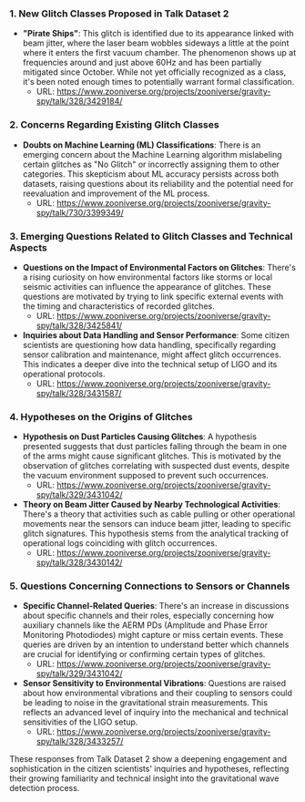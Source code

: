 ### 1. New Glitch Classes Proposed in Talk Dataset 2
- **"Pirate Ships"**: This glitch is identified due to its appearance linked with beam jitter, where the laser beam wobbles sideways a little at the point where it enters the first vacuum chamber. The phenomenon shows up at frequencies around and just above 60Hz and has been partially mitigated since October. While not yet officially recognized as a class, it's been noted enough times to potentially warrant formal classification.
  - URL: https://www.zooniverse.org/projects/zooniverse/gravity-spy/talk/328/3429184/

### 2. Concerns Regarding Existing Glitch Classes
- **Doubts on Machine Learning (ML) Classifications**: There is an emerging concern about the Machine Learning algorithm mislabeling certain glitches as "No Glitch" or incorrectly assigning them to other categories. This skepticism about ML accuracy persists across both datasets, raising questions about its reliability and the potential need for reevaluation and improvement of the ML process.
  - URL: https://www.zooniverse.org/projects/zooniverse/gravity-spy/talk/730/3399349/

### 3. Emerging Questions Related to Glitch Classes and Technical Aspects 
- **Questions on the Impact of Environmental Factors on Glitches**: There's a rising curiosity on how environmental factors like storms or local seismic activities can influence the appearance of glitches. These questions are motivated by trying to link specific external events with the timing and characteristics of recorded glitches.
  - URL: https://www.zooniverse.org/projects/zooniverse/gravity-spy/talk/328/3425841/
- **Inquiries about Data Handling and Sensor Performance**: Some citizen scientists are questioning how data handling, specifically regarding sensor calibration and maintenance, might affect glitch occurrences. This indicates a deeper dive into the technical setup of LIGO and its operational protocols.
  - URL: https://www.zooniverse.org/projects/zooniverse/gravity-spy/talk/328/3431587/

### 4. Hypotheses on the Origins of Glitches
- **Hypothesis on Dust Particles Causing Glitches**: A hypothesis presented suggests that dust particles falling through the beam in one of the arms might cause significant glitches. This is motivated by the observation of glitches correlating with suspected dust events, despite the vacuum environment supposed to prevent such occurrences.
  - URL: https://www.zooniverse.org/projects/zooniverse/gravity-spy/talk/329/3431042/
- **Theory on Beam Jitter Caused by Nearby Technological Activities**: There's a theory that activities such as cable pulling or other operational movements near the sensors can induce beam jitter, leading to specific glitch signatures. This hypothesis stems from the analytical tracking of operational logs coinciding with glitch occurrences.
  - URL: https://www.zooniverse.org/projects/zooniverse/gravity-spy/talk/328/3430142/

### 5. Questions Concerning Connections to Sensors or Channels
- **Specific Channel-Related Queries**: There's an increase in discussions about specific channels and their roles, especially concerning how auxiliary channels like the AERM PDs (Amplitude and Phase Error Monitoring Photodiodes) might capture or miss certain events. These queries are driven by an intention to understand better which channels are crucial for identifying or confirming certain types of glitches.
  - URL: https://www.zooniverse.org/projects/zooniverse/gravity-spy/talk/329/3431042/
- **Sensor Sensitivity to Environmental Vibrations**: Questions are raised about how environmental vibrations and their coupling to sensors could be leading to noise in the gravitational strain measurements. This reflects an advanced level of inquiry into the mechanical and technical sensitivities of the LIGO setup.
  - URL: https://www.zooniverse.org/projects/zooniverse/gravity-spy/talk/328/3433257/

These responses from Talk Dataset 2 show a deepening engagement and sophistication in the citizen scientists' inquiries and hypotheses, reflecting their growing familiarity and technical insight into the gravitational wave detection process.